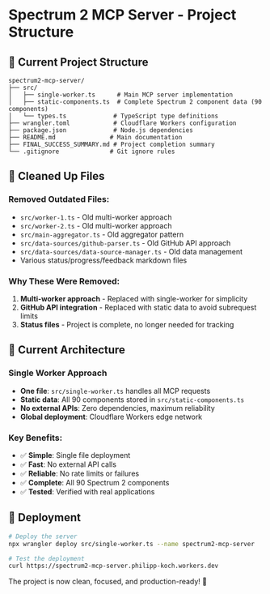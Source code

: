# Spectrum 2 MCP Server - Project Structure

## 📁 Current Project Structure

```
spectrum2-mcp-server/
├── src/
│   ├── single-worker.ts      # Main MCP server implementation
│   ├── static-components.ts  # Complete Spectrum 2 component data (90 components)
│   └── types.ts             # TypeScript type definitions
├── wrangler.toml            # Cloudflare Workers configuration
├── package.json             # Node.js dependencies
├── README.md               # Main documentation
├── FINAL_SUCCESS_SUMMARY.md # Project completion summary
└── .gitignore              # Git ignore rules
```

## 🧹 Cleaned Up Files

### Removed Outdated Files:
- `src/worker-1.ts` - Old multi-worker approach
- `src/worker-2.ts` - Old multi-worker approach  
- `src/main-aggregator.ts` - Old aggregator pattern
- `src/data-sources/github-parser.ts` - Old GitHub API approach
- `src/data-sources/data-source-manager.ts` - Old data management
- Various status/progress/feedback markdown files

### Why These Were Removed:
1. **Multi-worker approach** - Replaced with single-worker for simplicity
2. **GitHub API integration** - Replaced with static data to avoid subrequest limits
3. **Status files** - Project is complete, no longer needed for tracking

## 🎯 Current Architecture

### Single Worker Approach
- **One file**: `src/single-worker.ts` handles all MCP requests
- **Static data**: All 90 components stored in `src/static-components.ts`
- **No external APIs**: Zero dependencies, maximum reliability
- **Global deployment**: Cloudflare Workers edge network

### Key Benefits:
- ✅ **Simple**: Single file deployment
- ✅ **Fast**: No external API calls
- ✅ **Reliable**: No rate limits or failures
- ✅ **Complete**: All 90 Spectrum 2 components
- ✅ **Tested**: Verified with real applications

## 🚀 Deployment

```bash
# Deploy the server
npx wrangler deploy src/single-worker.ts --name spectrum2-mcp-server

# Test the deployment
curl https://spectrum2-mcp-server.philipp-koch.workers.dev
```

The project is now clean, focused, and production-ready! 🎉
